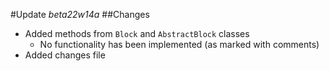 #Update _beta22w14a_
##Changes
- Added methods from `Block` and `AbstractBlock` classes
  - No functionality has been implemented (as marked with comments)
- Added changes file
